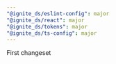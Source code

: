 ```yaml
---
"@ignite_ds/eslint-config": major
"@ignite_ds/react": major
"@ignite_ds/tokens": major
"@ignite_ds/ts-config": major
---
```


First changeset
